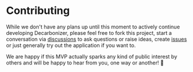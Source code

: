 # Contributing

While we don't have any plans up until this moment to actively continue developing Decarbonizer,
please feel free to fork this project, start a conversation via [discussions](https://github.com/decarbonizer/decarbonizer/discussions)
to ask questions or raise ideas,
create [issues](https://github.com/decarbonizer/decarbonizer/issues) or just generally try out the
application if you want to.<br/>

We are happy if this MVP actually sparks any kind of public interest by others and will be happy
to hear from you, one way or another! 🚀
